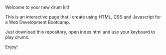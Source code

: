 Welcome to your new drum kit!

This is an interactive page that I create using HTML, CSS and Javascript for a Web Development Bootcamp.

Just download this repository, open index.html and use your keyboard to play drums.

Enjoy!